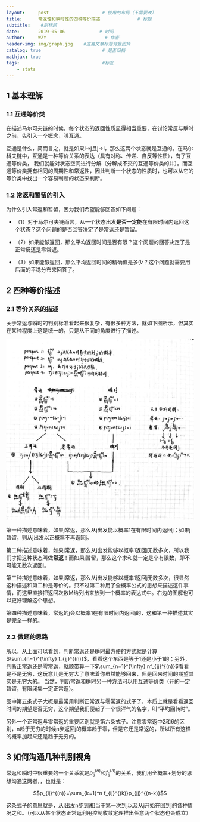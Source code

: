 ```yaml
---
layout:     post                    # 使用的布局（不需要改）
title:      常返性和瞬时性的四种等价描述              # 标题 
subtitle:    #副标题
date:       2019-05-06             # 时间
author:     WZY                      # 作者
header-img: img/graph.jpg    #这篇文章标题背景图片
catalog: true                       # 是否归档
mathjax: true
tags:                               #标签
    - stats
--- 
```


## 1 基本理解

### 1.1 互通等价类

在描述马尔可夫链的时候，每个状态的返回性质显得相当重要，在讨论常反与瞬时之前，先引入一个概念，叫互通。

互通是什么，简而言之，就是如果i→j且j→i，那么这两个状态就是互通的。在马尔科夫链中，互通是一种等价关系的表达（具有对称、传递、自反等性质），有了互通等价类，
我们就能对状态空间进行分解（分解成不交的互通等价类的并）。而互通等价类拥有相同的周期性和常返性，因此判断一个状态的性质时，也可以从它的等价类中找出一个容易判断的状态来判断。

### 1.2 常返和暂留的引入

为什么引入常返和暂留，因为我们希望能够回答如下问题：

* （1）对于马尔可夫链而言，从一个状态出发**是否一定能**在有限时间内返回这个状态？这个问题的是否回答决定了是常返还是暂留。

* （2）如果能够返回，那么平均返回时间是否有限？这个问题的回答决定了是正常反还是零常返。

* （3）如果能够返回，那么平均返回时间的精确值是多少？这个问题就需要用后面的平稳分布来回答了。

## 2 四种等价描述

### 2.1 等价关系的描述

关于常返与瞬时的判别标准看起来很复杂，有很多种方法，就如下图所示，但其实在某种程度上这是统一的，只是从不同的角度进行了描述。

![](https://github.com/Tinky2013/My-class-expansion/raw/master/img/071-7480-1.JPG)

第一种描述意味着，如果j常返，那么从j出发能以概率1在有限时间内返回j；如果j暂留，则从j出发以正概率不再返回j。

第二种描述意味着，如果j常返，那么从j出发能够以概率1返回j无数多次，所以我们才把这种状态叫做**常返**！而如果j暂留，那么这个求和就一定是个有限数，即不可能无数次返回j。

第三种描述意味着，如果j常返，那么从j出发能够以概率1返回j无数多次，很显然这种描述和第二种是等价的。只不过第二种用了全概率公式的思想来描述这件事情，而这里直接把返回次数M给列出来放到一个概率的表达式中。右边的图解也可以更好理解这个思想。

第四种描述意味着，常返的j会以概率1在有限时间内返回j的，这和第一种描述其实是完全一样的。

### 2.2 做题的思路

所以，从上面可以看到，判断常返还是瞬时最方便的方式就是计算$\sum_{n=1}^{\infty} f_{jj}^{(n)}$，看看这个东西是等于1还是小于1的；另外，判断正常返还是零常返，就顺带算一下$\sum_{n=1}^{\infty} nf_{jj}^{(n)}$看看是不是无穷，这玩意儿是无穷大了意味着你虽然能够回来，但是回来时间的期望其实是无穷大的。
当然，判断常返和瞬时另一种方法可以用互通等价类（开的一定暂留，有限闭集一定正常返）。

图中第五条式子大概是最常用判断正常返与零常返的式子了，本质上就是看看返回时间的期望是否无穷，这个期望我们便起了一个很洋气的名字，叫“平均回转时”。

另外一个正常返与零常返的重要区别就是第六条式子。注意零常返中2和6的区别，n趋于无穷的时候n步返回j的概率趋于零，但是它还是常返的，所以所有这样的概率加起来还是趋于无穷的。

## 3 如何沟通几种判别视角

常返和瞬时中很重要的一个关系就是$p_{ij}^{(n)}$和$f_{ij}^{(n)}$的关系，我们用全概率+划分的思想沟通这两者，，也就是：

$$p_{ij}^{(n)}=\sum_{k=1}^n f_{ij}^{(k)}p_{jj}^{(n-k)}$$

这条式子的意思就是，从i出发n步到j相当于第一次到j以及从j开始在回到j的各种情况之和。（可以从某个状态正常返利用控制收敛定理推出任意两个状态也会成立）
